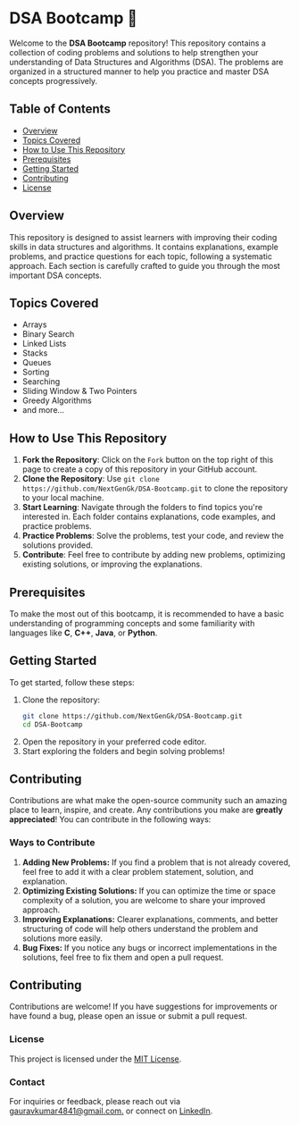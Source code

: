 # DSA Bootcamp 🚀

Welcome to the **DSA Bootcamp** repository! This repository contains a collection of coding problems and solutions to help strengthen your understanding of Data Structures and Algorithms (DSA). The problems are organized in a structured manner to help you practice and master DSA concepts progressively.

## Table of Contents

- [Overview](#overview)
- [Topics Covered](#topics-covered)
- [How to Use This Repository](#how-to-use-this-repository)
- [Prerequisites](#prerequisites)
- [Getting Started](#getting-started)
- [Contributing](#contributing)
- [License](#license)

## Overview

This repository is designed to assist learners with improving their coding skills in data structures and algorithms. It contains explanations, example problems, and practice questions for each topic, following a systematic approach. Each section is carefully crafted to guide you through the most important DSA concepts.

## Topics Covered

- Arrays
- Binary Search
- Linked Lists
- Stacks
- Queues
- Sorting
- Searching
- Sliding Window & Two Pointers
- Greedy Algorithms
- and more...

## How to Use This Repository

1. **Fork the Repository**: Click on the `Fork` button on the top right of this page to create a copy of this repository in your GitHub account.
2. **Clone the Repository**: Use `git clone https://github.com/NextGenGk/DSA-Bootcamp.git` to clone the repository to your local machine.
3. **Start Learning**: Navigate through the folders to find topics you're interested in. Each folder contains explanations, code examples, and practice problems.
4. **Practice Problems**: Solve the problems, test your code, and review the solutions provided.
5. **Contribute**: Feel free to contribute by adding new problems, optimizing existing solutions, or improving the explanations.

## Prerequisites

To make the most out of this bootcamp, it is recommended to have a basic understanding of programming concepts and some familiarity with languages like **C**, **C++**, **Java**, or **Python**.

## Getting Started

To get started, follow these steps:

1. Clone the repository:
   ```bash
   git clone https://github.com/NextGenGk/DSA-Bootcamp.git
   cd DSA-Bootcamp

2. Open the repository in your preferred code editor.
3. Start exploring the folders and begin solving problems!

## Contributing

Contributions are what make the open-source community such an amazing place to learn, inspire, and create. Any contributions you make are **greatly appreciated**! You can contribute in the following ways:

### Ways to Contribute

1. **Adding New Problems:** If you find a problem that is not already covered, feel free to add it with a clear problem statement, solution, and explanation.
2. **Optimizing Existing Solutions:** If you can optimize the time or space complexity of a solution, you are welcome to share your improved approach.
3. **Improving Explanations:** Clearer explanations, comments, and better structuring of code will help others understand the problem and solutions more easily.
4. **Bug Fixes:** If you notice any bugs or incorrect implementations in the solutions, feel free to fix them and open a pull request.

## Contributing

Contributions are welcome! If you have suggestions for improvements or have found a bug, please open an issue or submit a pull request.

### License

This project is licensed under the [MIT License](LICENSE).

### Contact

For inquiries or feedback, please reach out via [gauravkumar4841@gmail.com.](mailto:gauravkumar4841@gmail.com) or connect on [LinkedIn](https://www.linkedin.com/in/gauravkumar077/).

